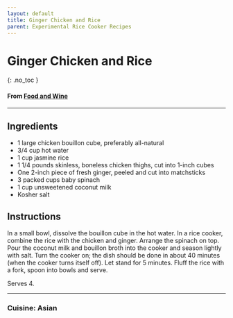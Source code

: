 ```yaml
---
layout: default
title: Ginger Chicken and Rice
parent: Experimental Rice Cooker Recipes
---
```


# Ginger Chicken and Rice
{: .no_toc }

#### From <a href="https://www.foodandwine.com/recipes/rice-cooker-ginger-chicken-and-rice" target="_blank">Food and Wine</a>

---

## Ingredients
<ul>
	<li>1 large chicken bouillon cube, preferably all-natural</li>
	<li>3/4 cup hot water</li>
	<li>1 cup jasmine rice</li>
	<li>1 1/4 pounds skinless, boneless chicken thighs, cut into 1-inch cubes</li>
	<li>One 2-inch piece of fresh ginger, peeled and cut into matchsticks</li>
	<li>3 packed cups baby spinach</li>
	<li>1 cup unsweetened coconut milk</li>
	<li>Kosher salt </li>
</ul>

## Instructions
In a small bowl, dissolve the bouillon cube in the hot water. In a rice cooker, combine 
the rice with the chicken and ginger. Arrange the spinach on top. Pour the coconut milk 
and bouillon broth into the cooker and season lightly with salt. Turn the cooker on; the 
dish should be done in about 40 minutes (when the cooker turns itself off). Let stand for 
5 minutes. Fluff the rice with a fork, spoon into bowls and serve.

Serves 4.

--- 

### Cuisine: Asian
